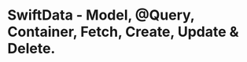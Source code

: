 SwiftData - Model, @Query, Container, Fetch, Create, Update & Delete.
=============================================================


